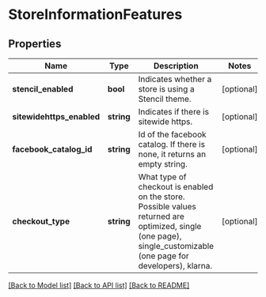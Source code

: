 # StoreInformationFeatures

## Properties
Name | Type | Description | Notes
------------ | ------------- | ------------- | -------------
**stencil_enabled** | **bool** | Indicates whether a store is using a Stencil theme. | [optional] 
**sitewidehttps_enabled** | **string** | Indicates if there is sitewide https. | [optional] 
**facebook_catalog_id** | **string** | Id of the facebook catalog. If there is none, it returns an empty string. | [optional] 
**checkout_type** | **string** | What type of checkout is enabled on the store. Possible values returned are optimized, single (one page), single_customizable (one page for developers), klarna. | [optional] 

[[Back to Model list]](../../README.md#documentation-for-models) [[Back to API list]](../../README.md#documentation-for-api-endpoints) [[Back to README]](../../README.md)

